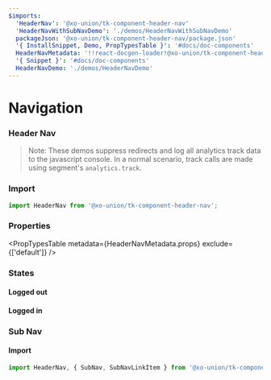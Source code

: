 ```yaml
---
$imports:
  'HeaderNav': '@xo-union/tk-component-header-nav'
  'HeaderNavWithSubNavDemo': './demos/HeaderNavWithSubNavDemo'
  packageJson: '@xo-union/tk-component-header-nav/package.json'
  '{ InstallSnippet, Demo, PropTypesTable }': '#docs/doc-components'
  HeaderNavMetadata: '!!react-docgen-loader!@xo-union/tk-component-header-nav/src/components/HeaderNav'
  '{ Snippet }': '#docs/doc-components'
  HeaderNavDemo: './demos/HeaderNavDemo'
---
```


# Navigation

### Header Nav

> Note: These demos suppress redirects and log all analytics track data to the javascript console. In a normal scenario, track calls are made using segment's `analytics.track`.

<InstallSnippet packageJson={packageJson} />

### Import

```javascript
import HeaderNav from '@xo-union/tk-component-header-nav';
```

### Properties

<PropTypesTable metadata={HeaderNavMetadata.props} exclude={['default']} />

### States

#### Logged out

<HeaderNavDemo />

#### Logged in

<HeaderNavDemo loggedIn />

### Sub Nav

#### Import

```javascript
import HeaderNav, { SubNav, SubNavLinkItem } from '@xo-union/tk-component-header-nav';
```

<HeaderNavWithSubNavDemo />